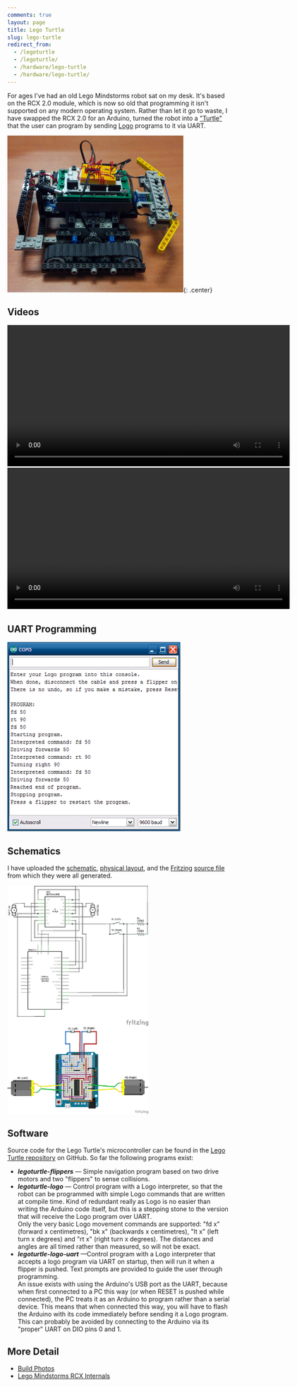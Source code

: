```yaml
---
comments: true
layout: page
title: Lego Turtle
slug: lego-turtle
redirect_from:
  - /legoturtle
  - /legoturtle/
  - /hardware/lego-turtle
  - /hardware/lego-turtle/
---
```


For ages I've had an old Lego Mindstorms robot sat on my desk. It's based on the RCX 2.0 module, which is now so old that programming it isn't supported on any modern operating system. Rather than let it go to waste, I have swapped the RCX 2.0 for an Arduino, turned the robot into a ["Turtle"](https://en.wikipedia.org/wiki/Turtle_%28robot%29) that the user can program by sending [Logo](https://en.wikipedia.org/wiki/Logo_programming_language) programs to it via UART.

![](/img/projects/lego-turtle/legoturtle.png){: .center}

## Videos

<center><video width="640" controls><source src="https://video.ianrenton.com/legoturtle/flippers.mp4" type="video/mp4"></video></center>

<center><video width="640" controls><source src="https://video.ianrenton.com/legoturtle/logo.mp4" type="video/mp4"></video></center>

## UART Programming

![UART Programming](/img/projects/lego-turtle/logo-uart-screen.png)

## Schematics

I have uploaded the <a href="/img/projects/lego-turtle/legoturtle_schem.png">schematic</a>, <a href="/img/projects/lego-turtle/legoturtle_bb.png">physical layout</a>, and the <a href="http://fritzing.org">Fritzing</a> <a href="/files/projects/lego-turtle/legoturtle.fzz">source file</a> from which they were all generated.

<a href="/projects/legoturtle/legoturtle_schem.png" style="padding:0; background-color: white;"><img src="/img/projects/lego-turtle/legoturtle_schem.png" width="320px"/></a> <a href="/lego-turtle/legoturtle_bb.png" style="padding:0; background-color: white;"><img src="/img/projects/lego-turtle/legoturtle_bb.png" width="320px"/></a>

## Software

Source code for the Lego Turtle's microcontroller can be found in the <a href="https://github.com/ianrenton/legoturtle">Lego Turtle repository</a> on GitHub. So far the following programs exist:

* ***legoturtle-flippers*** &mdash; Simple navigation program based on two drive motors and two "flippers" to sense collisions.
* ***legoturtle-logo*** &mdash; Control program with a Logo interpreter, so that the robot can be programmed with simple Logo commands that are written at compile time. Kind of redundant really as Logo is no easier than writing the Arduino code itself, but this is a stepping stone to the version that will receive the Logo program over UART.<br/>Only the very basic Logo movement commands are supported: "fd x" (forward x centimetres), "bk x" (backwards x centimetres), "lt x" (left turn x degrees) and "rt x" (right turn x degrees). The distances and angles are all timed rather than measured, so will not be exact.
* ***legoturtle-logo-uart*** &mdash;Control program with a Logo interpreter that accepts a logo program via UART on startup, then will run it when a flipper is pushed. Text prompts are provided to guide the user through programming.<br/>An issue exists with using the Arduino's USB port as the UART, because when first connected to a PC this way (or when RESET is pushed while connected), the PC treats it as an Arduino to program rather than a serial device. This means that when connected this way, you will have to flash the Arduino with its code immediately before sending it a Logo program. This can probably be avoided by connecting to the Arduino via its "proper" UART on DIO pins 0 and 1.

## More Detail

* [Build Photos](./lego-turtle-build-photos)
* [Lego Mindstorms RCX Internals](./lego-mindstorms-rcx-internals)

